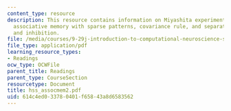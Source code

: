 ```yaml
---
content_type: resource
description: This resource contains information on Miyashita experiment, the GTA model,
  associative memory with sparse patterns, covariance rule, and separating excitation
  and inhibition.
file: /media/courses/9-29j-introduction-to-computational-neuroscience-spring-2004/614c4ed033780401f65843a8d6583562_hss_assocmem2.pdf
file_type: application/pdf
learning_resource_types:
- Readings
ocw_type: OCWFile
parent_title: Readings
parent_type: CourseSection
resourcetype: Document
title: hss_assocmem2.pdf
uid: 614c4ed0-3378-0401-f658-43a8d6583562
---
```

